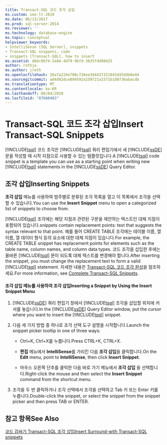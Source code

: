 ```yaml
---
title: Transact-SQL 코드 조각 삽입
ms.custom: seo-lt-2019
ms.date: 06/13/2017
ms.prod: sql-server-2014
ms.reviewer: ''
ms.technology: database-engine
ms.topic: conceptual
helpviewer_keywords:
- IntelliSense [SQL Server], snippets
- Transact-SQL snippets, code
- snippets [Transact-SQL], how to insert
ms.assetid: d66c96f4-2e84-4d79-9bfd-3635fdd98425
author: rothja
ms.author: jroth
ms.openlocfilehash: 26a7a224e700c726ee3d4437321843d45ddb6e44
ms.sourcegitcommit: ad4d92dce894592a259721a1571b1d8736abacdb
ms.translationtype: MT
ms.contentlocale: ko-KR
ms.lasthandoff: 08/04/2020
ms.locfileid: "87660483"
---
```

# <a name="insert-transact-sql-snippets"></a><span data-ttu-id="dcc11-102">Transact-SQL 코드 조각 삽입</span><span class="sxs-lookup"><span data-stu-id="dcc11-102">Insert Transact-SQL Snippets</span></span>
  <span data-ttu-id="dcc11-103">[!INCLUDE[tsql](../../includes/tsql-md.md)] 코드 조각은 [!INCLUDE[tsql](../../includes/tsql-md.md)] 쿼리 편집기에서 새 [!INCLUDE[ssDE](../../includes/ssde-md.md)] 문을 작성할 때 시작 지점으로 사용할 수 있는 템플릿입니다.</span><span class="sxs-lookup"><span data-stu-id="dcc11-103">A [!INCLUDE[tsql](../../includes/tsql-md.md)] code snippet is a template you can use as a starting point when writing new [!INCLUDE[tsql](../../includes/tsql-md.md)] statements in the [!INCLUDE[ssDE](../../includes/ssde-md.md)] Query Editor.</span></span>  
  
## <a name="inserting-snippets"></a><span data-ttu-id="dcc11-104">조각 삽입</span><span class="sxs-lookup"><span data-stu-id="dcc11-104">Inserting Snippets</span></span>  
 <span data-ttu-id="dcc11-105">**조각 삽입** 메뉴를 사용하여 범주별로 분류된 조각 목록을 열고 이 목록에서 조각을 선택할 수 있습니다.</span><span class="sxs-lookup"><span data-stu-id="dcc11-105">You can use the **Insert Snippet** menu to open a categorized list of snippets to choose from.</span></span>  
  
 [!INCLUDE[tsql](../../includes/tsql-md.md)] <span data-ttu-id="dcc11-106">조각에는 해당 지점과 관련된 구문을 제안하는 텍스트인 대체 지점이 포함되어 있습니다.</span><span class="sxs-lookup"><span data-stu-id="dcc11-106">snippets contain replacement points: text that suggests the syntax relevant to that point.</span></span> <span data-ttu-id="dcc11-107">예를 들어 CREATE TABLE 조각에는 테이블 이름, 열 이름, 열 데이터 형식 등의 요소에 대한 대체 지점이 있습니다.</span><span class="sxs-lookup"><span data-stu-id="dcc11-107">For example, the CREATE TABLE snippet has replacement points for elements such as the table name, column names, and column data types.</span></span> <span data-ttu-id="dcc11-108">코드 조각을 삽입한 후에는 올바른 [!INCLUDE[tsql](../../includes/tsql-md.md)] 문이 되도록 대체 텍스트를 변경해야 합니다.</span><span class="sxs-lookup"><span data-stu-id="dcc11-108">After inserting the snippet, you must change the replacement text to form a valid [!INCLUDE[tsql](../../includes/tsql-md.md)] statement.</span></span> <span data-ttu-id="dcc11-109">자세한 내용은 [Transact-SQL 코드 조각 완성](complete-transact-sql-snippets.md)을 참조하세요.</span><span class="sxs-lookup"><span data-stu-id="dcc11-109">For more information, see [Complete Transact-SQL Snippets](complete-transact-sql-snippets.md).</span></span>  
  
#### <a name="inserting-a-snippet-by-using-the-insert-snippet-menu"></a><span data-ttu-id="dcc11-110">조각 삽입 메뉴를 사용하여 조각 삽입</span><span class="sxs-lookup"><span data-stu-id="dcc11-110">Inserting a Snippet by Using the Insert Snippet Menu</span></span>  
  
1.  <span data-ttu-id="dcc11-111">[!INCLUDE[ssDE](../../includes/ssde-md.md)] 쿼리 편집기 창에서 [!INCLUDE[tsql](../../includes/tsql-md.md)] 조각을 삽입할 위치에 커서를 놓습니다.</span><span class="sxs-lookup"><span data-stu-id="dcc11-111">In the [!INCLUDE[ssDE](../../includes/ssde-md.md)] Query Editor window, put the cursor where you want to insert the [!INCLUDE[tsql](../../includes/tsql-md.md)] snippet.</span></span>  
  
2.  <span data-ttu-id="dcc11-112">다음 세 가지 방법 중 하나로 조각 선택 도구 설명을 시작합니다.</span><span class="sxs-lookup"><span data-stu-id="dcc11-112">Launch the snippet picker tooltip in one of three ways:</span></span>  
  
    -   <span data-ttu-id="dcc11-113">Ctrl+K, Ctrl+X를 누릅니다.</span><span class="sxs-lookup"><span data-stu-id="dcc11-113">Press CTRL+K, CTRL+X.</span></span>  
  
    -   <span data-ttu-id="dcc11-114">**편집** 메뉴에서 **IntelliSense**를 가리킨 다음 **조각 삽입**을 클릭합니다.</span><span class="sxs-lookup"><span data-stu-id="dcc11-114">On the **Edit** menu, point to **IntelliSense**, then click **Insert Snippet**.</span></span>  
  
    -   <span data-ttu-id="dcc11-115">마우스 오른쪽 단추를 클릭한 다음 바로 가기 메뉴에서 **조각 삽입** 을 선택합니다.</span><span class="sxs-lookup"><span data-stu-id="dcc11-115">Right-click the mouse and then select the **Insert Snippet** command from the shortcut menu.</span></span>  
  
3.  <span data-ttu-id="dcc11-116">조각을 두 번 클릭하거나 조각 선택에서 조각을 선택하고 Tab 키 또는 Enter 키를 누릅니다.</span><span class="sxs-lookup"><span data-stu-id="dcc11-116">Double-click the snippet, or select the snippet from the snippet picker and then press TAB or ENTER.</span></span>  
  
## <a name="see-also"></a><span data-ttu-id="dcc11-117">참고 항목</span><span class="sxs-lookup"><span data-stu-id="dcc11-117">See Also</span></span>  
 [<span data-ttu-id="dcc11-118">코드 감싸기 Transact-SQL 조각 삽입</span><span class="sxs-lookup"><span data-stu-id="dcc11-118">Insert Surround-with Transact-SQL snippets</span></span>](insert-surround-with-transact-sql-snippets.md)  
  
  
